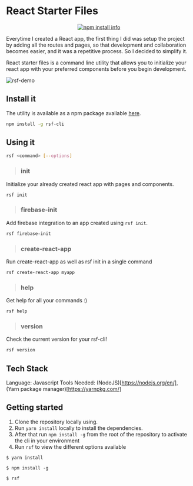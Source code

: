 # React Starter Files

<p align="center">
  <a href="https://nodei.co/npm/rsf-cli/"><img src="https://nodei.co/npm/rsf-cli.png" alt="npm install info" /></a>
</p>

Everytime I created a React app, the first thing I did was setup the project by adding all the routes and pages, so that development and collaboration becomes easier, and it was a repetitive process. So I decided to simplify it.

React starter files is a command line utility that allows you to initialize your react app with your preferred components before you begin development.

![rsf-demo](https://user-images.githubusercontent.com/51489449/137424766-ec668c68-1699-4d40-ac29-932c8d77ba48.gif)


## Install it

The utility is available as a npm package available [here](https://www.npmjs.com/package/rsf-cli). 
```bash
npm install -g rsf-cli
```

## Using it
```bash
rsf <command> [--options]
```

> ### init
Initialize your already created react app with pages and components.
```bash
rsf init
```

> ### firebase-init
Add firebase integration to an app created using `rsf init`.
```bash
rsf firebase-init
```

> ### create-react-app
Run create-react-app as well as rsf init in a single command
```bash
rsf create-react-app myapp
```

> ### help

Get help for all your commands :)
```bash
rsf help
```

> ### version
Check the current version for your rsf-cli!
```bash
rsf version
```

## Tech Stack
Language: Javascript
Tools Needed: (NodeJS)[https://nodejs.org/en/], (Yarn package manager)[https://yarnpkg.com/]

## Getting started
1. Clone the repository locally using.
2. Run `yarn install` locally to install the dependencies.
3. After that run `npm install -g` from the root of the repository to activate the cli in your environment
4. Run `rsf` to view the different options available
```
$ yarn install

$ npm install -g

$ rsf
```
